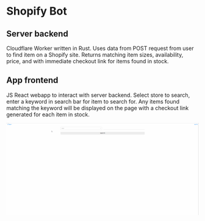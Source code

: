 # Shopify Bot

## Server backend
Cloudflare Worker written in Rust. 
Uses data from POST request from user to find item on a Shopify site. Returns matching item sizes, availability, price, and with immediate checkout link for items found in stock.

## App frontend
JS React webapp to interact with server backend. 
Select store to search, enter a keyword in search bar for item to search for.
Any items found matching the keyword will be displayed on the page with a checkout link generated for each item in stock.

<p align="center">
  <img src="capture.gif">
 </p>
